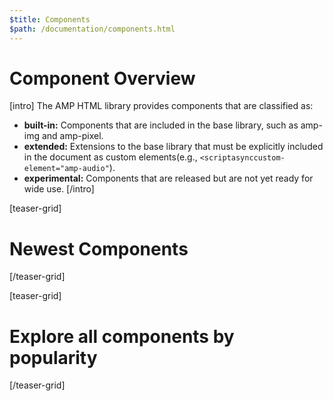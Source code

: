 ```yaml
---
$title: Components
$path: /documentation/components.html
---
```


# Component Overview

[intro]
The AMP HTML library provides components that are classified as: 

- **built-in:** Components that are included in the base library, such as amp-img and amp-pixel.
- **extended:** Extensions to the base library that must be explicitly included in the document as custom elements(e.g., ```<scriptasynccustom-element="amp-audio"```).
- **experimental:** Components that are released but are not yet ready for wide use.
[/intro]

[teaser-grid]
# Newest Components
[](/content/amp-dev/documentation/components/a/amp-accordion.md)
[](/content/amp-dev/documentation/components/a/amp-accordion.md)
[](/content/amp-dev/documentation/components/a/amp-accordion.md)
[/teaser-grid]

[teaser-grid]
# Explore all components by popularity
[](/content/amp-dev/documentation/components/a/amp-accordion.md)
[](/content/amp-dev/documentation/components/a/amp-accordion.md)
[](/content/amp-dev/documentation/components/a/amp-accordion.md)
[](/content/amp-dev/documentation/components/a/amp-accordion.md)
[](/content/amp-dev/documentation/components/a/amp-accordion.md)
[](/content/amp-dev/documentation/components/a/amp-accordion.md)
[](/content/amp-dev/documentation/components/a/amp-accordion.md)
[](/content/amp-dev/documentation/components/a/amp-accordion.md)
[](/content/amp-dev/documentation/components/a/amp-accordion.md)
[/teaser-grid]